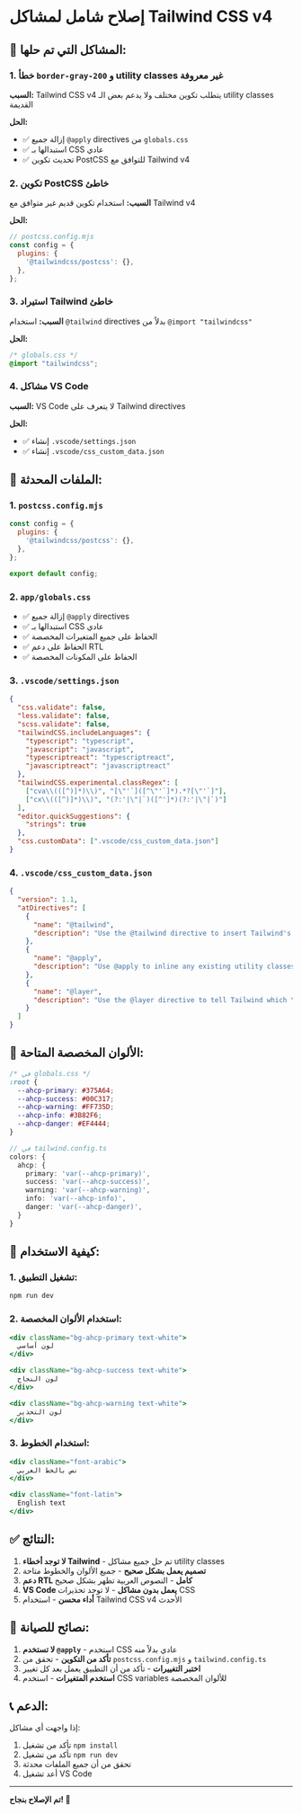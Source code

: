 # إصلاح شامل لمشاكل Tailwind CSS v4

## 🚨 المشاكل التي تم حلها:

### 1. خطأ `border-gray-200` و utility classes غير معروفة
**السبب:** Tailwind CSS v4 يتطلب تكوين مختلف ولا يدعم بعض الـ utility classes القديمة

**الحل:**
- ✅ إزالة جميع `@apply` directives من `globals.css`
- ✅ استبدالها بـ CSS عادي
- ✅ تحديث تكوين PostCSS للتوافق مع Tailwind v4

### 2. تكوين PostCSS خاطئ
**السبب:** استخدام تكوين قديم غير متوافق مع Tailwind v4

**الحل:**
```javascript
// postcss.config.mjs
const config = {
  plugins: {
    '@tailwindcss/postcss': {},
  },
};
```

### 3. استيراد Tailwind خاطئ
**السبب:** استخدام `@tailwind` directives بدلاً من `@import "tailwindcss"`

**الحل:**
```css
/* globals.css */
@import "tailwindcss";
```

### 4. مشاكل VS Code
**السبب:** VS Code لا يتعرف على Tailwind directives

**الحل:**
- ✅ إنشاء `.vscode/settings.json`
- ✅ إنشاء `.vscode/css_custom_data.json`

## 📁 الملفات المحدثة:

### 1. `postcss.config.mjs`
```javascript
const config = {
  plugins: {
    '@tailwindcss/postcss': {},
  },
};

export default config;
```

### 2. `app/globals.css`
- ✅ إزالة جميع `@apply` directives
- ✅ استبدالها بـ CSS عادي
- ✅ الحفاظ على جميع المتغيرات المخصصة
- ✅ الحفاظ على دعم RTL
- ✅ الحفاظ على المكونات المخصصة

### 3. `.vscode/settings.json`
```json
{
  "css.validate": false,
  "less.validate": false,
  "scss.validate": false,
  "tailwindCSS.includeLanguages": {
    "typescript": "typescript",
    "javascript": "javascript",
    "typescriptreact": "typescriptreact",
    "javascriptreact": "javascriptreact"
  },
  "tailwindCSS.experimental.classRegex": [
    ["cva\\(([^)]*)\\)", "[\"'`]([^\"'`]*).*?[\"'`]"],
    ["cx\\(([^)]*)\\)", "(?:'|\"|`)([^']*)(?:'|\"|`)"]
  ],
  "editor.quickSuggestions": {
    "strings": true
  },
  "css.customData": [".vscode/css_custom_data.json"]
}
```

### 4. `.vscode/css_custom_data.json`
```json
{
  "version": 1.1,
  "atDirectives": [
    {
      "name": "@tailwind",
      "description": "Use the @tailwind directive to insert Tailwind's base, components, utilities and variants styles into your CSS."
    },
    {
      "name": "@apply",
      "description": "Use @apply to inline any existing utility classes into your own custom CSS."
    },
    {
      "name": "@layer",
      "description": "Use the @layer directive to tell Tailwind which \"bucket\" a set of custom styles belong to."
    }
  ]
}
```

## 🎨 الألوان المخصصة المتاحة:

```css
/* في globals.css */
:root {
  --ahcp-primary: #375A64;
  --ahcp-success: #00C317;
  --ahcp-warning: #FF735D;
  --ahcp-info: #3B82F6;
  --ahcp-danger: #EF4444;
}
```

```typescript
// في tailwind.config.ts
colors: {
  ahcp: {
    primary: 'var(--ahcp-primary)',
    success: 'var(--ahcp-success)',
    warning: 'var(--ahcp-warning)',
    info: 'var(--ahcp-info)',
    danger: 'var(--ahcp-danger)',
  }
}
```

## 🚀 كيفية الاستخدام:

### 1. تشغيل التطبيق:
```bash
npm run dev
```

### 2. استخدام الألوان المخصصة:
```jsx
<div className="bg-ahcp-primary text-white">
  لون أساسي
</div>

<div className="bg-ahcp-success text-white">
  لون النجاح
</div>

<div className="bg-ahcp-warning text-white">
  لون التحذير
</div>
```

### 3. استخدام الخطوط:
```jsx
<div className="font-arabic">
  نص بالخط العربي
</div>

<div className="font-latin">
  English text
</div>
```

## ✅ النتائج:

1. **لا توجد أخطاء Tailwind** - تم حل جميع مشاكل utility classes
2. **تصميم يعمل بشكل صحيح** - جميع الألوان والخطوط متاحة
3. **دعم RTL كامل** - النصوص العربية تظهر بشكل صحيح
4. **VS Code يعمل بدون مشاكل** - لا توجد تحذيرات CSS
5. **أداء محسن** - استخدام Tailwind CSS v4 الأحدث

## 🔧 نصائح للصيانة:

1. **لا تستخدم `@apply`** - استخدم CSS عادي بدلاً منه
2. **تأكد من التكوين** - تحقق من `postcss.config.mjs` و `tailwind.config.ts`
3. **اختبر التغييرات** - تأكد من أن التطبيق يعمل بعد كل تغيير
4. **استخدم المتغيرات** - استخدم CSS variables للألوان المخصصة

## 📞 الدعم:

إذا واجهت أي مشاكل:
1. تأكد من تشغيل `npm install`
2. تأكد من تشغيل `npm run dev`
3. تحقق من أن جميع الملفات محدثة
4. أعد تشغيل VS Code

---

**تم الإصلاح بنجاح! 🎉**





